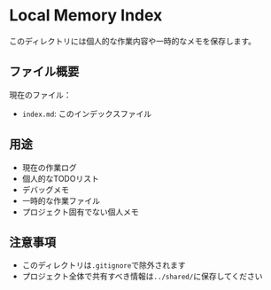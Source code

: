 # Local Memory Index

このディレクトリには個人的な作業内容や一時的なメモを保存します。

## ファイル概要

現在のファイル：
- `index.md`: このインデックスファイル

## 用途
- 現在の作業ログ
- 個人的なTODOリスト  
- デバッグメモ
- 一時的な作業ファイル
- プロジェクト固有でない個人メモ

## 注意事項
- このディレクトリは`.gitignore`で除外されます
- プロジェクト全体で共有すべき情報は`../shared/`に保存してください